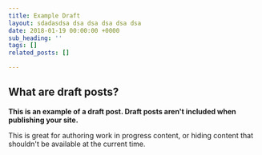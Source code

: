 ```yaml
---
title: Example Draft
layout: sdadasdsa dsa dsa dsa dsa dsa
date: 2018-01-19 00:00:00 +0000
sub_heading: ''
tags: []
related_posts: []

---
```

## What are draft posts?

**This is an example of a draft post. Draft posts aren't included when publishing your site.**

This is great for authoring work in progress content, or hiding content that shouldn't be available at the current time.